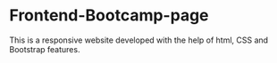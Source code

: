 # Frontend-Bootcamp-page
This is a responsive website developed with the help of html, CSS and Bootstrap features.
